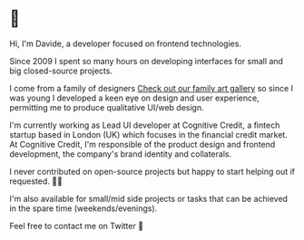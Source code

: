 # :vulcan_salute:

Hi, I'm Davide, a developer focused on frontend technologies.

Since 2009 I spent so many hours on developing interfaces for small and big closed-source projects.

I come from a family of designers [Check out our family art gallery](https://vago.studio) so since I was young I developed a keen eye on design and user experience, permitting me to produce qualitative UI/web design.

I'm currently working as Lead UI developer at Cognitive Credit, a fintech startup based in London (UK) which focuses in the financial credit market. 
At Cognitive Credit, I'm responsible of the product design and frontend development, the company's brand identity and collaterals.

I never contributed on open-source projects but happy to start helping out if requested. :genie_man:

I'm also available for small/mid side projects or tasks that can be achieved in the spare time (weekends/evenings).

Feel free to contact me on Twitter :email:
